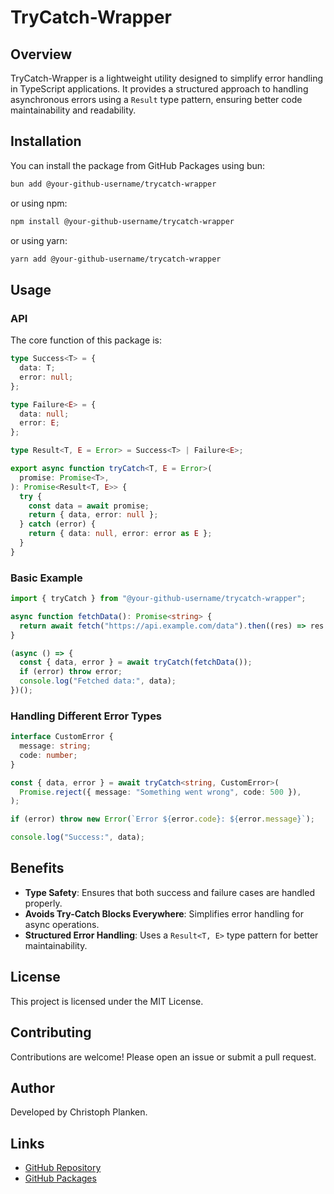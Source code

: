 # TryCatch-Wrapper

## Overview

TryCatch-Wrapper is a lightweight utility designed to simplify error handling in TypeScript applications. It provides a structured approach to handling asynchronous errors using a `Result` type pattern, ensuring better code maintainability and readability.

## Installation

You can install the package from GitHub Packages using bun:

```sh
bun add @your-github-username/trycatch-wrapper
```

or using npm:

```sh
npm install @your-github-username/trycatch-wrapper
```

or using yarn:

```sh
yarn add @your-github-username/trycatch-wrapper
```

## Usage

### API

The core function of this package is:

```ts
type Success<T> = {
  data: T;
  error: null;
};

type Failure<E> = {
  data: null;
  error: E;
};

type Result<T, E = Error> = Success<T> | Failure<E>;

export async function tryCatch<T, E = Error>(
  promise: Promise<T>,
): Promise<Result<T, E>> {
  try {
    const data = await promise;
    return { data, error: null };
  } catch (error) {
    return { data: null, error: error as E };
  }
}
```

### Basic Example

```ts
import { tryCatch } from "@your-github-username/trycatch-wrapper";

async function fetchData(): Promise<string> {
  return await fetch("https://api.example.com/data").then((res) => res.json());
}

(async () => {
  const { data, error } = await tryCatch(fetchData());
  if (error) throw error;
  console.log("Fetched data:", data);
})();
```

### Handling Different Error Types

```ts
interface CustomError {
  message: string;
  code: number;
}

const { data, error } = await tryCatch<string, CustomError>(
  Promise.reject({ message: "Something went wrong", code: 500 }),
);

if (error) throw new Error(`Error ${error.code}: ${error.message}`);

console.log("Success:", data);
```

## Benefits

- **Type Safety**: Ensures that both success and failure cases are handled properly.
- **Avoids Try-Catch Blocks Everywhere**: Simplifies error handling for async operations.
- **Structured Error Handling**: Uses a `Result<T, E>` type pattern for better maintainability.

## License

This project is licensed under the MIT License.

## Contributing

Contributions are welcome! Please open an issue or submit a pull request.

## Author

Developed by Christoph Planken.

## Links

- [GitHub Repository](https://github.com/pr0gstar/trycatch-wrapper)
- [GitHub Packages](https://github.com/pr0gstar?tab=packages)
